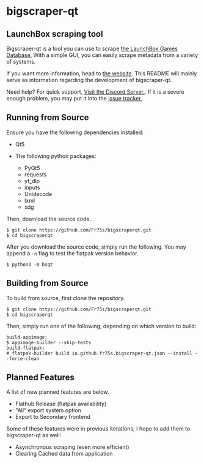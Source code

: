 # bigscraper-qt

## LaunchBox scraping tool

Bigscraper-qt is a tool you can use to scrape [the LaunchBox Games Database.](https://gamesdb.launchbox-app.com/) With a simple GUI, you can easily scrape metadata from a variety of systems.

If you want more information, head to [the website](https://fr75s.github.io/bigscraperqt/). This README will mainly serve as information regarding the development of bigscraper-qt.

Need help? For quick support, [Visit the Discord Server.](https://discord.gg/DUAFMgrhAY). If it is a severe enough problem, you may put it into the [issue tracker.](https://github.com/Fr75s/bigscraperqt/issues)

## Running from Source

Ensure you have the following dependencies installed:

- Qt5

- The following python packages:
	- PyQt5
	- requests
	- yt_dlp
	- inputs
	- Unidecode
	- lxml
	- xdg

Then, download the source code.

	$ git clone https://github.com/Fr75s/bigscraperqt.git
	$ cd bigscraperqt

After you download the source code, simply run the following. You may append a `-n` flag to test the flatpak version behavior.

	$ python3 -m bsqt


## Building from Source

To build from source, first clone the repository.

	$ git clone https://github.com/Fr75s/bigscraperqt.git
	$ cd bigscraperqt

Then, simply run one of the following, depending on which version to build:

	build-appimage:
	$ appimage-builder --skip-tests
	build-flatpak:
	# flatpak-builder build io.github.fr75s.bigscraper-qt.json --install --force-clean

## Planned Features

A list of new planned features are below.

- Flathub Release (flatpak availability)
- "All" export system option
- Export to Secondary frontend

Some of these features were in previous iterations; I hope to add them to bigscraper-qt as well:

- Asynchronous scraping (even more efficient)
- Clearing Cached data from application
